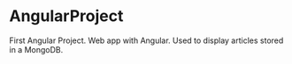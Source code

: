 # AngularProject


First Angular Project.
Web app with Angular. Used to display articles stored in a MongoDB.
